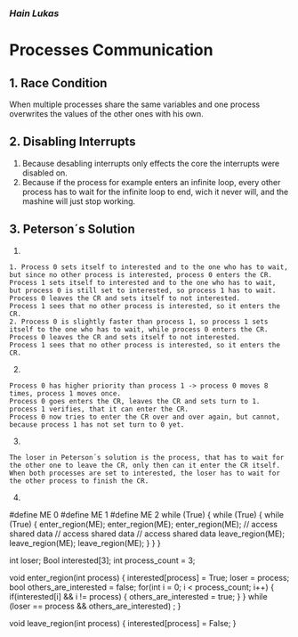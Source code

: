 ### *Hain Lukas*
# Processes Communication
## 1. Race Condition
When multiple processes share the same variables and one process overwrites the values of the other ones with his own.

## 2. Disabling Interrupts
  1. Because desabling interrupts only effects the core the interrupts were disabled on.
  2. Because if the process for example enters an infinite loop, every other process has to wait for the infinite loop to end, wich it never will, and the mashine will just stop working.

## 3. Peterson´s Solution
  1.
    1. Process 0 sets itself to interested and to the one who has to wait, but since no other process is interested, process 0 enters the CR.
    Process 1 sets itself to interested and to the one who has to wait, but process 0 is still set to interested, so process 1 has to wait.
    Process 0 leaves the CR and sets itself to not interested.
    Process 1 sees that no other process is interested, so it enters the CR.
    2. Process 0 is slightly faster than process 1, so process 1 sets itself to the one who has to wait, while process 0 enters the CR.
    Process 0 leaves the CR and sets itself to not interested.
    Process 1 sees that no other process is interested, so it enters the CR.
  2.
    Process 0 has higher priority than process 1 -> process 0 moves 8 times, process 1 moves once.
    Process 0 goes enters the CR, leaves the CR and sets turn to 1.
    process 1 verifies, that it can enter the CR.
    Process 0 now tries to enter the CR over and over again, but cannot, because process 1 has not set turn to 0 yet.
  3.
    The loser in Peterson´s solution is the process, that has to wait for the other one to leave the CR, only then can it enter the CR itself.
    When both processes are set to interested, the loser has to wait for the other process to finish the CR.
  4.

#define ME 0                  #define ME 1                  #define ME 2
  while (True) {                while (True) {                while (True) {
    enter_region(ME);             enter_region(ME);             enter_region(ME);
    // access shared data         // access shared data         // access shared data
    leave_region(ME);             leave_region(ME);             leave_region(ME);
  }                             }                             }


int loser;
Bool interested[3];
int process_count = 3;

void enter_region(int process)
{
  interested[process] = True;
  loser = process;
  bool others_are_interested = false;
  for(int i = 0; i < process_count; i++) {
    if(interested[i] && i != process) {
      others_are_interested = true;
    }
  }
  while (loser == process && others_are_interested) ;
}

void leave_region(int process)
{
  interested[process] = False;
}
